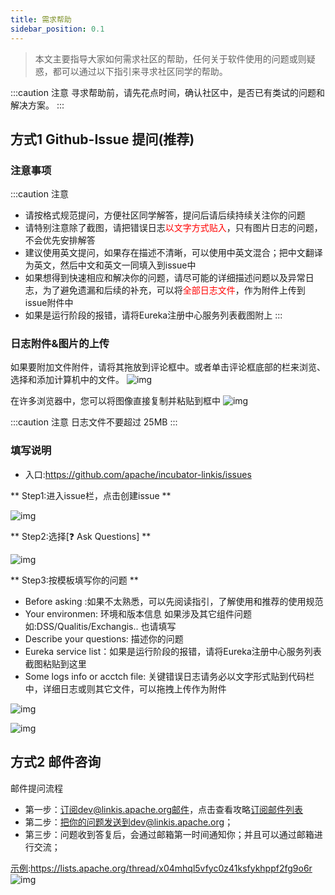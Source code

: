 ```yaml
---
title: 需求帮助
sidebar_position: 0.1
---
```

>本文主要指导大家如何需求社区的帮助，任何关于软件使用的问题或则疑惑，都可以通过以下指引来寻求社区同学的帮助。


:::caution 注意
寻求帮助前，请先花点时间，确认社区中，是否已有类试的问题和解决方案。
:::

<!--
## Github-Discussion 提问 
入口:https://github.com/apache/incubator-linkis/discussions
提问模板:https://github.com/apache/incubator-linkis/discussions/2548
step1: 查看模板以及注意事项和要求 https://github.com/apache/incubator-linkis/discussions/2548

step2 拷贝模板内容
-->


## 方式1 Github-Issue 提问(推荐)

### 注意事项
:::caution 注意
- 请按格式规范提问，方便社区同学解答，提问后请后续持续关注你的问题
- 请特别注意除了截图，请把错误日志<font color="red">以文字方式贴入</font>，只有图片日志的问题，不会优先安排解答
- 建议使用英文提问，如果存在描述不清晰，可以使用中英文混合；把中文翻译为英文，然后中文和英文一同填入到issue中
- 如果想得到快速相应和解决你的问题，请尽可能的详细描述问题以及异常日志，为了避免遗漏和后续的补充，可以将<font color="red">全部日志文件</font>，作为附件上传到issue附件中
- 如果是运行阶段的报错，请将Eureka注册中心服务列表截图附上 
:::

### 日志附件&图片的上传
如果要附加文件附件，请将其拖放到评论框中。或者单击评论框底部的栏来浏览、选择和添加计算机中的文件。
![img](/Images-zh/community/upload-file.png)

在许多浏览器中，您可以将图像直接复制并粘贴到框中
![img](/Images-zh/community/dragging-images.gif)

:::caution 注意
日志文件不要超过 25MB
:::
    
### 填写说明
- 入口:https://github.com/apache/incubator-linkis/issues 

** Step1:进入issue栏，点击创建issue **

![img](/Images-zh/community/issue-question-1.png)

** Step2:选择\[❓ Ask Questions] ** 

![img](/Images-zh/community/issue-question-2.png)

** Step3:按模板填写你的问题 ** 

- Before asking :如果不太熟悉，可以先阅读指引，了解使用和推荐的使用规范
- Your environmen: 环境和版本信息 如果涉及其它组件问题 如:DSS/Qualitis/Exchangis.. 也请填写
- Describe your questions: 描述你的问题
- Eureka service list：如果是运行阶段的报错，请将Eureka注册中心服务列表截图粘贴到这里
- Some logs info or acctch file: 关键错误日志请务必以文字形式贴到代码栏中，详细日志或则其它文件，可以拖拽上传作为附件

![img](/Images-zh/community/issue-question-3.png)

![img](/Images-zh/community/issue-question-4.png)



## 方式2 邮件咨询 

邮件提问流程

- 第一步：订阅dev@linkis.apache.org邮件，点击查看攻略[订阅邮件列表](https://linkis.apache.org/zh-CN/community/how-to-subscribe)
- 第二步：把你的问题发送到dev@linkis.apache.org；
- 第三步：问题收到答复后，会通过邮箱第一时间通知你；并且可以通过邮箱进行交流；

[示例](https://lists.apache.org/thread/x04mhql5vfyc0z41ksfykhppf2fg9o6r):https://lists.apache.org/thread/x04mhql5vfyc0z41ksfykhppf2fg9o6r
![img](/Images-zh/community/dev-email.png)
